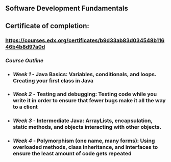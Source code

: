 ## Software Development Fundamentals

## Certificate of completion: 
### https://courses.edx.org/certificates/b9d33ab83d034548b11646b4b8d97a0d

### *Course Outline*
* ### *Week 1* - Java Basics: Variables, conditionals, and loops. Creating your first class in Java
* ### *Week 2* - Testing and debugging: Testing code while you write it in order to ensure that fewer bugs make it all the way to a client
* ### *Week 3* - Intermediate Java: ArrayLists, encapsulation, static methods, and objects interacting with other objects.
* ### *Week 4* - Polymorphism (one name, many forms): Using overloaded methods, class inheritance, and interfaces to ensure the least amount of code gets repeated
